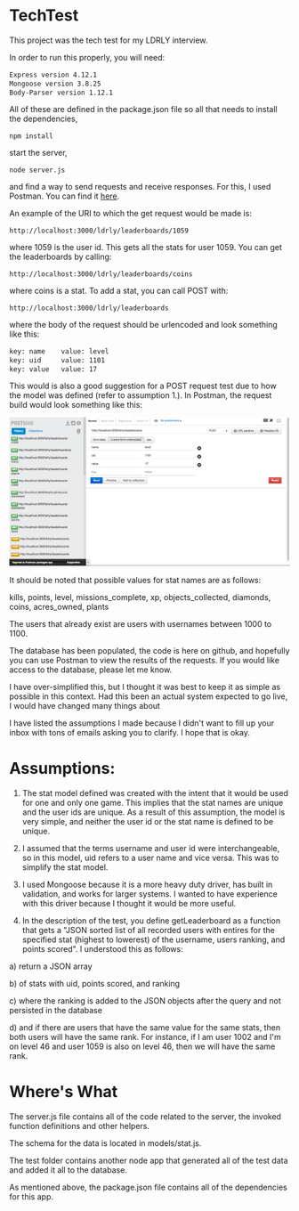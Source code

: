 # TechTest

This project was the tech test for my LDRLY interview.

In order to run this properly, you will need:

    Express version 4.12.1
    Mongoose version 3.8.25
    Body-Parser version 1.12.1

All of these are defined in the package.json file so all that needs to install the dependencies,

	npm install

start the server, 

	node server.js

and find a way to send requests and receive responses. For this, I used Postman. You can find it <a href="https://chrome.google.com/webstore/detail/postman-rest-client/fdmmgilgnpjigdojojpjoooidkmcomcm?hl=en">here</a>.

An example of the URI to which the get request would be made is:

	http://localhost:3000/ldrly/leaderboards/1059

where 1059 is the user id. This gets all the stats for user 1059. 
You can get the leaderboards by calling:

	http://localhost:3000/ldrly/leaderboards/coins

where coins is a stat. 
To add a stat, you can call POST with:

	http://localhost:3000/ldrly/leaderboards

where the body of the request should be urlencoded and look something like this:

	key: name    value: level
	key: uid     value: 1101
	key: value   value: 17

This would is also a good suggestion for a POST request test due to how the model was defined (refer to assumption 1.). In Postman, the request build would look something like this:

<img src="./postmanExample.png">

It should be noted that possible values for stat names are as follows:

kills, 
points, 
level, 
missions_complete, 
xp, 
objects_collected, 
diamonds, 
coins, 
acres_owned, 
plants

The users that already exist are users with usernames between 1000 to 1100.

The database has been populated, the code is here on github, and hopefully you can use Postman to view the results of the requests. If you would like access to the database, please let me know. 

I have over-simplified this, but I thought it was best to keep it as simple as possible in this context. Had this been an actual system expected to go live, I would have changed many things about 

I have listed the assumptions I made because I didn't want to fill up your inbox with tons of emails asking you to clarify. I hope that is okay. 

# Assumptions:

1) The stat model defined was created with the intent that it would be used for one and only one game. This implies that the stat names are unique and the user ids are unique. As a result of this assumption, the model is very simple, and neither the user id or the stat name is defined to be unique.

2) I assumed that the terms username and user id were interchangeable, so in this model, uid refers to a user name and vice versa. This was to simplify the stat model.

3) I used Mongoose because it is a more heavy duty driver, has built in validation, and works for larger systems. I wanted to have experience with this driver because I thought it would be more useful.

4) In the description of the test, you define getLeaderboard as a function that gets a "JSON sorted list of all recorded users with entires for the specified stat (highest to lowerest) of the username, users ranking, and points scored". I understood this as follows:

  a) return a JSON array

  b) of stats with uid, points scored, and ranking

  c) where the ranking is added to the JSON objects after the query and not persisted in the database

  d) and if there are users that have the same value for the same stats, then both users will have the same rank. For instance, if I am user 1002 and I'm on level 46 and user 1059 is also on level 46, then we will have the same rank.

# Where's What

The server.js file contains all of the code related to the server, the invoked function definitions and other helpers.

The schema for the data is located in models/stat.js.

The test folder contains another node app that generated all of the test data and added it all to the database. 

As mentioned above, the package.json file contains all of the dependencies for this app.


